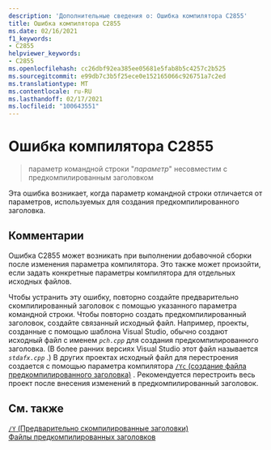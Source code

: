 ```yaml
---
description: 'Дополнительные сведения о: Ошибка компилятора C2855'
title: Ошибка компилятора C2855
ms.date: 02/16/2021
f1_keywords:
- C2855
helpviewer_keywords:
- C2855
ms.openlocfilehash: cc26dbf92ea385ee05681e5fab8b5c4257c2b525
ms.sourcegitcommit: e99db7c3b5f25ece0e152165066c926751a7c2ed
ms.translationtype: MT
ms.contentlocale: ru-RU
ms.lasthandoff: 02/17/2021
ms.locfileid: "100643551"
---
```

# <a name="compiler-error-c2855"></a>Ошибка компилятора C2855

> параметр командной строки "*параметр*" несовместим с предкомпилированным заголовком

Эта ошибка возникает, когда параметр командной строки отличается от параметров, используемых для создания предкомпилированного заголовка.

## <a name="remarks"></a>Комментарии

Ошибка C2855 может возникать при выполнении добавочной сборки после изменения параметра компилятора. Это также может произойти, если задать конкретные параметры компилятора для отдельных исходных файлов.

Чтобы устранить эту ошибку, повторно создайте предварительно скомпилированный заголовок с помощью указанного параметра командной строки. Чтобы повторно создать предкомпилированный заголовок, создайте связанный исходный файл. Например, проекты, созданные с помощью шаблона Visual Studio, обычно создают исходный файл с именем *`pch.cpp`* для создания предкомпилированного заголовка. (В более ранних версиях Visual Studio этот файл называется *`stdafx.cpp`* .) В других проектах исходный файл для перестроения создается с помощью параметра компилятора [ `/Yc` (создание файла предкомпилированного заголовка)](../../build/reference/yc-create-precompiled-header-file.md) . Рекомендуется перестроить весь проект после внесения изменений в предкомпилированный заголовок.

## <a name="see-also"></a>См. также

[`/Y` (Предварительно скомпилированные заголовки)](../../build/reference/y-precompiled-headers.md)\
[Файлы предкомпилированных заголовков](../../build/creating-precompiled-header-files.md)
